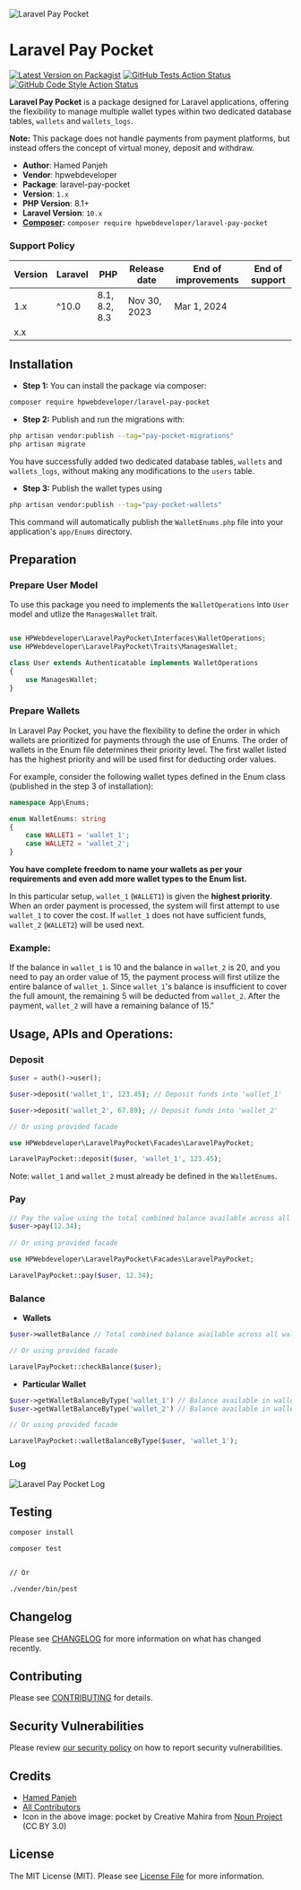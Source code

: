 ![Laravel Pay Pocket](https://github.com/HPWebdeveloper/laravel-pay-pocket/assets/16323354/8e8ebcf6-f8d4-4811-b97c-fb6362e3f019)

# Laravel Pay Pocket

[![Latest Version on Packagist](https://img.shields.io/packagist/v/hpwebdeveloper/laravel-pay-pocket.svg?style=flat-square)](https://packagist.org/packages/hpwebdeveloper/laravel-pay-pocket)
[![GitHub Tests Action Status](https://img.shields.io/github/actions/workflow/status/hpwebdeveloper/laravel-pay-pocket/run-tests.yml?branch=main&label=tests&style=flat-square)](https://github.com/hpwebdeveloper/laravel-pay-pocket/actions?query=workflow%3Arun-tests+branch%3Amain)
[![GitHub Code Style Action Status](https://img.shields.io/github/actions/workflow/status/hpwebdeveloper/laravel-pay-pocket/fix-php-code-style-issues.yml?branch=main&label=code%20style&style=flat-square)](https://github.com/hpwebdeveloper/laravel-pay-pocket/actions?query=workflow%3A"Fix+PHP+code+style+issues"+branch%3Amain)

**Laravel Pay Pocket** is a package designed for Laravel applications, offering the flexibility to manage multiple wallet types within two dedicated database tables, `wallets` and `wallets_logs`.

**Note:** This package does not handle payments from payment platforms, but instead offers the concept of virtual money, deposit and withdraw.

* **Author**: Hamed Panjeh
* **Vendor**: hpwebdeveloper
* **Package**: laravel-pay-pocket
* **Version**: `1.x`
* **PHP Version**: 8.1+
* **Laravel Version**: `10.x`
* **[Composer](https://getcomposer.org/):** `composer require hpwebdeveloper/laravel-pay-pocket`


### Support Policy

| Version | Laravel        | PHP           | Release date | End of improvements | End of support |
|---------|----------------|---------------|--------------|---------------------|----------------|
| 1.x     | ^10.0 | 8.1, 8.2, 8.3 | Nov 30, 2023 | Mar 1, 2024         |     |   |
| x.x     |  |               |  |          |     |   |


## Installation



- **Step 1:** You can install the package via composer:

```bash
composer require hpwebdeveloper/laravel-pay-pocket
```

- **Step 2:** Publish and run the migrations with:

```bash
php artisan vendor:publish --tag="pay-pocket-migrations"
php artisan migrate
```
You have successfully added two dedicated database tables, `wallets` and `wallets_logs`, without making any modifications to the `users` table.

- **Step 3:** Publish the wallet types using

```bash
php artisan vendor:publish --tag="pay-pocket-wallets"
```

This command will automatically publish the `WalletEnums.php` file into your application's `app/Enums` directory.

## Preparation

### Prepare User Model

To use this package you need to implements the `WalletOperations` into `User` model and utlize the  `ManagesWallet` trait.

```php

use HPWebdeveloper\LaravelPayPocket\Interfaces\WalletOperations;
use HPWebdeveloper\LaravelPayPocket\Traits\ManagesWallet;

class User extends Authenticatable implements WalletOperations
{
    use ManagesWallet;
}
```

### Prepare Wallets

In Laravel Pay Pocket, you have the flexibility to define the order in which wallets are prioritized for payments through the use of Enums. The order of wallets in the Enum file determines their priority level. The first wallet listed has the highest priority and will be used first for deducting order values. 

For example, consider the following wallet types defined in the Enum class (published in the step 3 of installation):
```php
namespace App\Enums;

enum WalletEnums: string
{
    case WALLET1 = 'wallet_1';
    case WALLET2 = 'wallet_2';
}

```
**You have complete freedom to name your wallets as per your requirements and even add more wallet types to the Enum list.**


In this particular setup, `wallet_1` (`WALLET1`) is given the **highest priority**. When an order payment is processed, the system will first attempt to use `wallet_1` to cover the cost. If `wallet_1` does not have sufficient funds, `wallet_2` (`WALLET2`) will be used next.

### Example:
If the balance in `wallet_1` is 10 and the balance in `wallet_2` is 20, and you need to pay an order value of 15, the payment process will first utilize the entire balance of `wallet_1`. Since `wallet_1`'s balance is insufficient to cover the full amount, the remaining 5 will be deducted from `wallet_2`. After the payment, `wallet_2` will have a remaining balance of 15."

## Usage, APIs and Operations:
### Deposit

```php
$user = auth()->user();

$user->deposit('wallet_1', 123.45); // Deposit funds into 'wallet_1'

$user->deposit('wallet_2', 67.89); // Deposit funds into 'wallet_2'

// Or using provided facade

use HPWebdeveloper\LaravelPayPocket\Facades\LaravelPayPocket;

LaravelPayPocket::deposit($user, 'wallet_1', 123.45);

```
Note: `wallet_1` and `wallet_2` must already be defined in the `WalletEnums`.

### Pay
```php
// Pay the value using the total combined balance available across all wallets
$user->pay(12.34);
 
// Or using provided facade

use HPWebdeveloper\LaravelPayPocket\Facades\LaravelPayPocket;

LaravelPayPocket::pay($user, 12.34);
```

### Balance

- **Wallets**
```php
$user->walletBalance // Total combined balance available across all wallets

// Or using provided facade

LaravelPayPocket::checkBalance($user);
```

- **Particular Wallet**
```php
$user->getWalletBalanceByType('wallet_1') // Balance available in wallet_1
$user->getWalletBalanceByType('wallet_2') // Balance available in wallet_2

// Or using provided facade

LaravelPayPocket::walletBalanceByType($user, 'wallet_1');
```

### Log
![Laravel Pay Pocket Log](https://github.com/HPWebdeveloper/laravel-pay-pocket/assets/16323354/a242d335-8bd2-4af1-aa38-4e95b8870941)


## Testing

```bash
composer install

composer test


// Or

./vender/bin/pest
```

## Changelog

Please see [CHANGELOG](CHANGELOG.md) for more information on what has changed recently.

## Contributing

Please see [CONTRIBUTING](CONTRIBUTING.md) for details.

## Security Vulnerabilities

Please review [our security policy](../../security/policy) on how to report security vulnerabilities.

## Credits

- [Hamed Panjeh](https://github.com/HPWebdeveloper)
- [All Contributors](../../contributors)
- Icon in the above image: pocket by Creative Mahira from [Noun Project](https://thenounproject.com/browse/icons/term/pocket/) (CC BY 3.0)

## License

The MIT License (MIT). Please see [License File](LICENSE.md) for more information.
